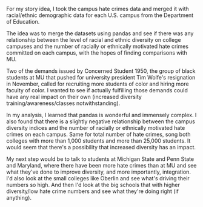 For my story idea, I took the campus hate crimes data and merged it with racial/ethnic demographic data for each U.S. campus from the Department of Education. 

The idea was to merge the datasets using pandas and see if there was any relationship between the level of racial and ethnic diversity on college campuses and  the number of racially or ethnically motivated hate crimes committed on each campus, with the hopes of finding comparisons with MU.

Two of the demands issued by Concerned Student 1950, the group of black students at MU that pushed for university president Tim Wolfe's resignation in November, called for recruiting more students of color and hiring more faculty of color. I wanted to see if actually fulfilling those demands could have any real impact on their own (increased diversity training/awareness/classes notwithstanding).

In my analysis, I learned that pandas is wonderful and immensely complex. I also found that there is a slightly negative relationship between the campus diversity indices and the number of racially or ethnically motivated hate crimes  on each campus. Same for total number of hate crimes, song both colleges with more than 1,000 students and more than 25,000 students. It would seem that there's a possibility that increased diversity has an impact.

My next step would be to talk to students at Michigan State and Penn State and Maryland, where there have been  more hate crimes than at MU and see what they've done to improve diversity, and more importantly, integration. I'd also look at the small colleges like Oberlin and see what's driving their numbers so high. And then I'd look at the big schools that with higher diversity/low hate crime numbers and see what they're doing right (if anything).

